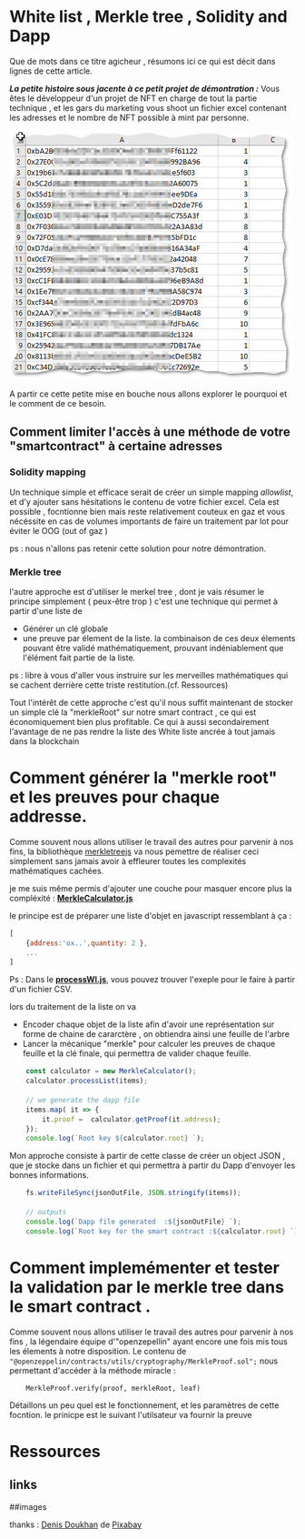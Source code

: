 # White list , Merkle tree , Solidity and Dapp

Que de mots dans ce titre  agicheur  , résumons ici ce qui est décit dans lignes de cette article.

**_La petite histoire sous jacente à ce petit projet de démontration :_** 
Vous êtes le développeur d'un projet de NFT en charge de tout la partie technique , et les gars du marketing vous shoot un fichier 
excel contenant les adresses et le nombre de NFT  possible à mint par personne.

![This is an image](./mdimages/excel.png)


A partir ce cette petite mise en bouche nous allons explorer le pourquoi et le comment de ce besoin.




## Comment limiter l'accès à une méthode de votre "smartcontract" à certaine adresses

### Solidity mapping 
Un technique simple et efficace serait de créer un simple mapping _allowlist_, et d'y ajouter sans hésitations le contenu de votre fichier excel. 
Cela est possible , focntionne bien mais reste relativement couteux en gaz et vous nécéssite en cas de volumes importants de faire un traitement par lot pour éviter le OOG (out of gaz )

ps : nous n'allons pas retenir cette solution pour notre démontration.

### Merkle tree

l'autre approche est d'utiliser le merkel tree , dont je vais résumer le principe simplement ( peux-être trop )
c'est une technique qui permet à partir d'une liste de
- Générer un clé globale
- une preuve par élement de la liste.
la combinaison de ces deux élements pouvant être validé mathématiquement, prouvant indéniablement que l'élément fait partie de la liste.

ps : libre à vous d'aller vous instruire sur les merveilles mathématiques qui se cachent  derrière cette triste restitution.(cf. Ressources)

Tout l'intérêt de cette approche c'est qu'il nous suffit maintenant de stocker un simple clé la "merkleRoot" sur notre smart contract ,
ce qui est économiquement bien plus profitable.
Ce qui à aussi  secondairement l'avantage de ne pas rendre la liste des White liste ancrée à tout jamais dans la blockchain

# Comment générer la "merkle root" et les preuves pour chaque addresse. 

Comme souvent nous allons utiliser le travail des autres pour parvenir à nos fins, la bibliothèque [merkletreejs](https://github.com/miguelmota/merkletreejs)
va nous pemettre de réaliser ceci simplement sans jamais avoir à effleurer toutes les complexités mathématiques cachées.

je me suis même permis d'ajouter une couche pour masquer encore plus la compléxité  : **[MerkleCalculator.js](./scripts/MerkleCalculator.js)**

le principe est de préparer une liste d'objet en javascript ressemblant à ça :
```javascript
[
    {address:'ox..',quantity: 2 },
    ...
]
```
Ps : Dans le **[processWl.js](./scripts/processWl.js)**, vous pouvez trouver l'exeple pour le faire à partir d'un fichier CSV.

lors du traitement de la liste on va 
- Encoder chaque objet de la liste afin d'avoir une représentation sur forme de chaine de cararctère , on obtiendra ainsi une feuille de l'arbre
- Lancer la mécanique "merkle" pour calculer les preuves de chaque feuille  et la clé finale, qui permettra de valider chaque feuille.

```javascript
    const calculator = new MerkleCalculator();
    calculator.processList(items);
    
    // we generate the dapp file
    items.map( it => {
        it.proof =  calculator.getProof(it.address);
    });
    console.log(`Root key ${calculator.root} `);
```

Mon approche consiste à partir de cette classe de créer un object JSON , que je stocke dans un fichier et qui permettra à partir du Dapp d'envoyer les 
bonnes informations. 
```javascript
    fs.writeFileSync(jsonOutFile, JSON.stringify(items));

    // outputs
    console.log(`Dapp file generated  :${jsonOutFile} `);
    console.log(`Root key for the smart contract :${calculator.root} `);
```

# Comment implemémenter et tester la validation par le merkle tree dans le smart contract .

Comme souvent nous allons utiliser le travail des autres pour parvenir à nos fins , la légendaire équipe d'"openzepellin" ayant encore une fois mis tous les élements à notre disposition.
Le contenu  de  ``` "@openzeppelin/contracts/utils/cryptography/MerkleProof.sol"; ``` nous permettant d'accéder à la méthode miracle : 

```solidity
    MerkleProof.verify(proof, merkleRoot, leaf)
```

Détaillons un peu quel est le fonctionnement, et les paramètres de cette focntion. 
le prinicpe est le suivant l'utilsateur va fournir la preuve 




# Ressources 

## links 


##images 

thanks :
<a href="https://pixabay.com/fr/users/denisdoukhan-607002/?utm_source=link-attribution&amp;utm_medium=referral&amp;utm_campaign=image&amp;utm_content=1164424">Denis Doukhan</a> de <a href="https://pixabay.com/fr/?utm_source=link-attribution&amp;utm_medium=referral&amp;utm_campaign=image&amp;utm_content=1164424">Pixabay</a>
